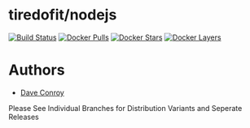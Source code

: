 # tiredofit/nodejs

[![Build Status](https://img.shields.io/docker/build/tiredofit/nodejs.svg)](https://hub.docker.com/r/tiredofit/nodejs)
[![Docker Pulls](https://img.shields.io/docker/pulls/tiredofit/nodejs.svg)](https://hub.docker.com/r/tiredofit/nodejs)
[![Docker Stars](https://img.shields.io/docker/stars/tiredofit/nodejs.svg)](https://hub.docker.com/r/tiredofit/nodejs)
[![Docker Layers](https://images.microbadger.com/badges/image/tiredofit/nodejs.svg)](https://microbadger.com/images/tiredofit/nodejs)

# Authors

- [Dave Conroy](https://github.com/tiredofit)

Please See Individual Branches for Distribution Variants and 
Seperate Releases
